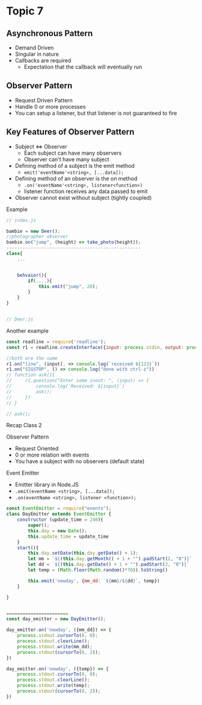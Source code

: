 # Topic 7

## Asynchronous Pattern
- Demand Driven
- Singular in nature
- Callbacks are required
    - Expectation that the callback will eventually run

## Observer Pattern
- Request Driven Pattern
- Handle 0 or more processes
- You can setup a listener, but that listener is not guaranteed to fire

## Key Features of Observer Pattern
- Subject <=> Observer
    - Each subject can have many observers
    - Observer can't have many subject
- Defining method of a subject is the emit method
    - `emit('eventName'<string>, [...data]);`
- Defining method of an observer is the on method
    - `.on('eventName'<string>, listener<function>)`
    - listener function receives any data passed to emit
- Observer cannot exist without subject (tightly coupled)

Example
```js
// index.js

bambie = new Deer();
//photographer observer
bambie.on("jump", (height) => take_photo(height));
--------------------------------------------------
class{
    ...


    behvaior(){
        if(....){
            this.emit("jump", 20);
        }
    }
}


// Deer.js

```

Another example
```js
const readline = require('readline');
const r1 = readline.createInterface({input: process.stdin, output: process.stdout});

//both are the same
r1.on("line", (input), => console.log(`received ${123}`))
r1.on("SIGSTOP", () => console.log("done with ctrl-z"))
// function ask(){
//     r1.question("Enter some inout: ", (input) => {
//         console.log(`Received: ${input}`)
//         ask();
//     })
// }

// ask();

```
Recap Class 2

Observer Pattern
- Request Oriented
- 0 or more relation with events
- You have a subject with no observers (default state)

Event Emitter
- Emitter library in Node.JS
- `.emit(eventName <string>, [...data]);`
- `.on(eventName <string>, listener <function>);`

```js
const EventEmitter = require("events");
class DayEmitter extends EventEmitter {
    constructor (update_time = 240){
        super();
        this.day = new Date();
        this.update_time = update_time
    }
    start(){
        this.day.setDate(this.day.getDate() + 1);
        let mm = `${(this.day.getMonth() + 1 + "").padStart(2, "0")}`
        let dd = `${(this.day.getDate() + 1 + "").padStart(2, "0")}`
        let temp = (Math.floor(Math.random()*70)).toString()

        this.emit('newday', {mm_dd: `${mm}/${dd}`, temp})
    }

}


=======================
const day_emitter = new DayEmitter();

day_emitter.on('newday', ({mm_dd}) => {
    process.stdout.cursorTo(0, 0);
    process.stdout.clearLine();
    process.stdout.write(mm_dd);
    process.stdout(cursorTo(0, 2));
})

day_emitter.on('newday', ({temp}) => {
    process.stdout.cursorTo(0, 0);
    process.stdout.clearLine();
    process.stdout.write(temp);
    process.stdout(cursorTo(0, 2));
})

```